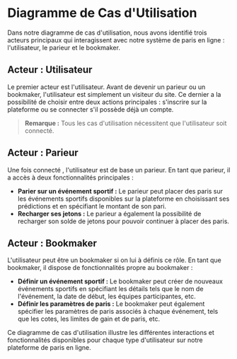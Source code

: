 # Diagramme de Cas d'Utilisation

Dans notre diagramme de cas d'utilisation, nous avons identifié trois acteurs principaux qui interagissent avec notre système de paris en ligne : l'utilisateur, le parieur et le bookmaker.

## Acteur : Utilisateur

Le premier acteur est l'utilisateur. Avant de devenir un parieur ou un bookmaker, l'utilisateur est simplement un visiteur du site. Ce dernier a la possibilité de choisir entre deux actions principales : s'inscrire sur la plateforme ou se connecter s'il possède déjà un compte.

> **Remarque :** Tous les cas d'utilisation nécessitent que l'utilisateur soit connecté.

## Acteur : Parieur

Une fois connecté , l'utilisateur est de base un parieur. En tant que parieur, il a accès à deux fonctionnalités principales :
- **Parier sur un événement sportif :** Le parieur peut placer des paris sur les événements sportifs disponibles sur la plateforme en choisissant ses prédictions et en spécifiant le montant de son pari.
- **Recharger ses jetons :** Le parieur a également la possibilité de recharger son solde de jetons pour pouvoir continuer à placer des paris.

## Acteur : Bookmaker

L'utilisateur peut être un bookmaker si on lui à définis ce rôle. En tant que bookmaker, il dispose de fonctionnalités propre au bookmaker :
- **Définir un événement sportif :** Le bookmaker peut créer de nouveaux événements sportifs en spécifiant les détails tels que le nom de l'événement, la date de début, les équipes participantes, etc.
- **Définir les paramètres de paris :** Le bookmaker peut également spécifier les paramètres de paris associés à chaque événement, tels que les cotes, les limites de gain et de paris, etc.

Ce diagramme de cas d'utilisation illustre les différentes interactions et fonctionnalités disponibles pour chaque type d'utilisateur sur notre plateforme de paris en ligne.


